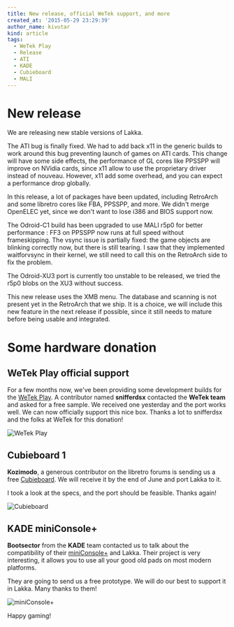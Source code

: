 ```yaml
---
title: New release, official WeTek support, and more
created_at: '2015-05-29 23:29:39'
author_name: kivutar
kind: article
tags:
  - WeTek Play
  - Release
  - ATI
  - KADE
  - Cubieboard
  - MALI
---
```


# New release

We are releasing new stable versions of Lakka.

The ATI bug is finally fixed. We had to add back x11 in the generic builds to work around this bug preventing launch of games on ATI cards. This change will have some side effects, the performance of GL cores like PPSSPP will improve on NVidia cards, since x11 allow to use the proprietary driver instead of nouveau. However, x11 add some overhead, and you can expect a performance drop globally.

In this release, a lot of packages have been updated, including RetroArch and some libretro cores like FBA, PPSSPP, and more. We didn't merge OpenELEC yet, since we don't want to lose i386 and BIOS support now.

The Odroid-C1 build has been upgraded to use MALI r5p0 for better performance : FF3 on PPSSPP now runs at full speed without frameskipping. The vsync issue is partially fixed: the game objects are blinking correctly now, but there is still tearing. I saw that they implemented waitforvsync in their kernel, we still need to call this on the RetroArch side to fix the problem.

The Odroid-XU3 port is currently too unstable to be released, we tried the r5p0 blobs on the XU3 without success.

This new release uses the XMB menu. The database and scanning is not present yet in the RetroArch that we ship. It is a choice, we will include this new feature in the next release if possible, since it still needs to mature before being usable and integrated.

# Some hardware donation

## WeTek Play official support

For a few months now, we've been providing some development builds for the [WeTek Play](https://wetek.com/product/wetek-play). A contributor named **snifferdsx** contacted the **WeTek team** and asked for a free sample. We received one yesterday and the port works well. We can now officially support this nice box. Thanks a lot to snifferdsx and the folks at WeTek for this donation!

![WeTek Play](media/wetekplay.jpg)

## Cubieboard 1

**Kozimodo**, a generous contributor on the libretro forums is sending us a free [Cubieboard](http://cubieboard.org/model/cb1/). We will receive it by the end of June and port Lakka to it.

I took a look at the specs, and the port should be feasible. Thanks again!

![Cubieboard](media/cubieboard.jpg)

## KADE miniConsole+

**Bootsector** from the **KADE** team contacted us to talk about the compatibility of their [miniConsole+](https://www.kickstarter.com/projects/kadevice/kade-miniconsole-a-smart-open-source-retro-gaming) and Lakka. Their project is very interesting, it allows you to use all your good old pads on most modern platforms.

They are going to send us a free prototype. We will do our best to support it in Lakka. Many thanks to them!

![miniConsole+](media/kade.png)

Happy gaming!

